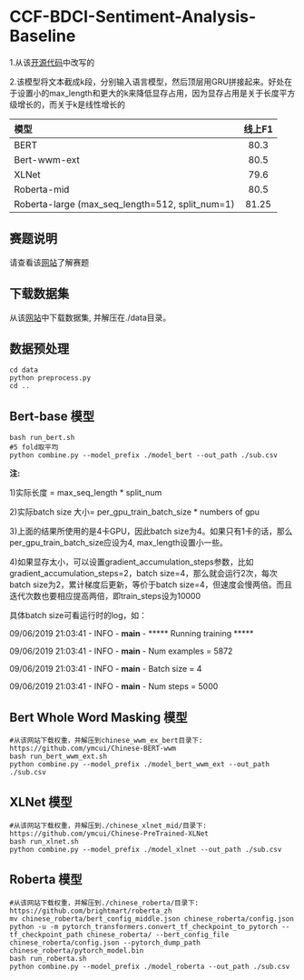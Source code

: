# CCF-BDCI-Sentiment-Analysis-Baseline

1.从该[开源代码](https://github.com/huggingface/pytorch-transformers)中改写的

2.该模型将文本截成k段，分别输入语言模型，然后顶层用GRU拼接起来。好处在于设置小的max_length和更大的k来降低显存占用，因为显存占用是关于长度平方级增长的，而关于k是线性增长的

| 模型 | 线上F1 |
| :------- | :---------: |
| BERT | 80.3 |
| Bert-wwm-ext | 80.5 | 
| XLNet | 79.6 | 
| Roberta-mid | 80.5 |
| Roberta-large (max_seq_length=512, split_num=1) | 81.25 |




## 赛题说明

请查看该[网站](https://www.datafountain.cn/competitions/350)了解赛题 

## 下载数据集

从该[网站](https://www.datafountain.cn/competitions/350/datasets)中下载数据集, 并解压在./data目录。

## 数据预处理

```shell
cd data
python preprocess.py
cd ..
```
## Bert-base 模型

```shell
bash run_bert.sh
#5 fold取平均
python combine.py --model_prefix ./model_bert --out_path ./sub.csv
```

**注:**

1)实际长度 = max_seq_length * split_num

2)实际batch size 大小= per_gpu_train_batch_size * numbers of gpu

3)上面的结果所使用的是4卡GPU，因此batch size为4。如果只有1卡的话，那么per_gpu_train_batch_size应设为4, max_length设置小一些。

4)如果显存太小，可以设置gradient_accumulation_steps参数，比如gradient_accumulation_steps=2，batch size=4，那么就会运行2次，每次batch size为2，累计梯度后更新，等价于batch size=4，但速度会慢两倍。而且迭代次数也要相应提高两倍，即train_steps设为10000

具体batch size可看运行时的log，如：

09/06/2019 21:03:41 - INFO - __main__ -   ***** Running training *****

09/06/2019 21:03:41 - INFO - __main__ -     Num examples = 5872

09/06/2019 21:03:41 - INFO - __main__ -     Batch size = 4

09/06/2019 21:03:41 - INFO - __main__ -     Num steps = 5000


## Bert Whole Word Masking 模型

```shell
#从该网站下载权重，并解压到chinese_wwm_ex_bert目录下:  https://github.com/ymcui/Chinese-BERT-wwm
bash run_bert_wwm_ext.sh
python combine.py --model_prefix ./model_bert_wwm_ext --out_path ./sub.csv
```
## XLNet 模型

```shell
#从该网站下载权重，并解压到./chinese_xlnet_mid/目录下: https://github.com/ymcui/Chinese-PreTrained-XLNet
bash run_xlnet.sh
python combine.py --model_prefix ./model_xlnet --out_path ./sub.csv
```

## Roberta 模型

```shell
#从该网站下载权重，并解压到./chinese_roberta/目录下: https://github.com/brightmart/roberta_zh
mv chinese_roberta/bert_config_middle.json chinese_roberta/config.json
python -u -m pytorch_transformers.convert_tf_checkpoint_to_pytorch --tf_checkpoint_path chinese_roberta/ --bert_config_file chinese_roberta/config.json --pytorch_dump_path chinese_roberta/pytorch_model.bin
bash run_roberta.sh
python combine.py --model_prefix ./model_roberta --out_path ./sub.csv
```

